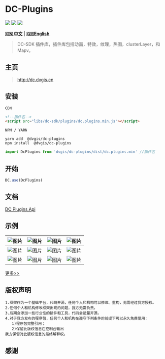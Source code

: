 # DC-Plugins

<p>
<img src="https://img.shields.io/badge/license-Apache%202-blue"/>
<img src="https://img.shields.io/npm/v/@dvgis/dc-plugins?logo=npm&color=orange" />
<img src="https://img.shields.io/npm/dm/@dvgis/dc-plugins?logo=npm"/>
</p>

[**🇨🇳 中文**](./README_zh.md) | [**🇬🇧English**](./README.md)

> DC-SDK 插件库，插件库包括动画，特效，纹理，热图，clusterLayer，和 Mapv。

## 主页

> http://dc.dvgis.cn

## 安装

`CDN`

```html
<!--插件包-->
<script src="libs/dc-sdk/plugins/dc.plugins.min.js"></script>
```

`NPM / YARN`

```shell
yarn add  @dvgis/dc-plugins
npm install  @dvgis/dc-plugins
```

```js
import DcPlugins from 'dvgis/dc-plugins/dist/dc.plugins.min' //插件包
```

## 开始

```js
DC.use(DcPlugins)
```

## 文档

[DC Plugins Api](https://resource.dvgis.cn/dc-api/dc-plugins/)

## 示例

| ![图片](http://dc.dvgis.cn/examples/images/layer/cluster_clustering.gif)  | ![图片](http://dc.dvgis.cn/examples/images/overlay/polyline_image_trail.gif) | ![图片](http://dc.dvgis.cn/examples/images/overlay/polyline_flow.gif) | ![图片](http://dc.dvgis.cn/examples/images/overlay/wall_trail.gif) |
| :---------------------------------------------------------------: | :-----------------------------------------------------------------------------: | :---------------------------------------------------------------------: | :-------------------------------------------------------------------: |
| ![图片](http://dc.dvgis.cn/examples/images/scene/start_animation.gif) | ![图片](http://dc.dvgis.cn/examples/images/scene/around_point.gif)  | ![图片](http://dc.dvgis.cn/examples/images/scene/circle_scan.gif?v=1) | ![图片](http://dc.dvgis.cn/examples/images/scene/radar_scan.gif) |
| ![图片](http://dc.dvgis.cn/examples/images/scene/snow.gif) | ![图片](http://dc.dvgis.cn/examples/images/scene/fog.png)  | ![图片](http://dc.dvgis.cn/examples/images/scene/brightness.png) | ![图片](http://dc.dvgis.cn/examples/images/scene/roaming_tracked.gif) |


[更多>>](http://dc.dvgis.cn/#/examples)

## 版权声明

```warning
1.框架作为一个基础平台，代码开源，任何个人和机构可以修改、重构，无需经过我方授权。
2.任何个人和机构修改框架出现的问题，我方无需负责。
3.后期会添加一些行业性的插件和工具，代码会适量开源。
4.对于我方发布的程序包，任何个人和机构在遵守下列条件的前提下可以永久免费使用:
   1)程序包完整引用；
   2)保留此版权信息在控制台输出
我方保留对此版权信息的最终解释权。
```

## 感谢
